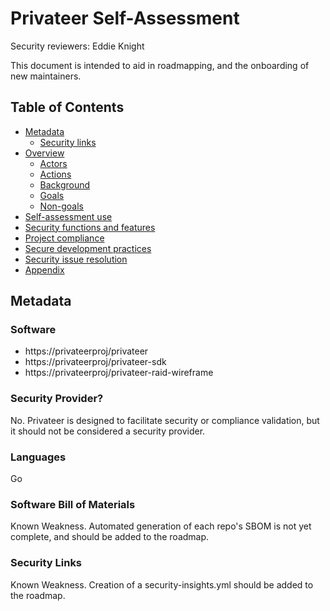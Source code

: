 # Privateer Self-Assessment

Security reviewers: Eddie Knight

This document is intended to aid in roadmapping, and the onboarding of new maintainers.

## Table of Contents

* [Metadata](#metadata)
  * [Security links](#security-links)
* [Overview](#overview)
  * [Actors](#actors)
  * [Actions](#actions)
  * [Background](#background)
  * [Goals](#goals)
  * [Non-goals](#non-goals)
* [Self-assessment use](#self-assessment-use)
* [Security functions and features](#security-functions-and-features)
* [Project compliance](#project-compliance)
* [Secure development practices](#secure-development-practices)
* [Security issue resolution](#security-issue-resolution)
* [Appendix](#appendix)

## Metadata

### Software
- https://privateerproj/privateer
- https://privateerproj/privateer-sdk
- https://privateerproj/privateer-raid-wireframe

### Security Provider?

No. Privateer is designed to facilitate security or compliance validation, but it should not be considered a security provider.

### Languages

Go

### Software Bill of Materials

Known Weakness. Automated generation of each repo's SBOM is not yet complete, and should be added to the roadmap.

### Security Links

Known Weakness. Creation of a security-insights.yml should be added to the roadmap.
